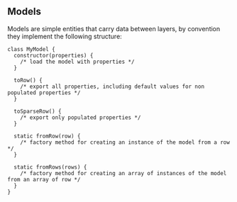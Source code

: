 ## Models

Models are simple entities that carry data between layers, by convention they implement the following structure:

```
class MyModel {
  constructor(properties) {
    /* load the model with properties */
  }

  toRow() {
    /* export all properties, including default values for non populated properties */
  }

  toSparseRow() {
    /* export only populated properties */
  }

  static fromRow(row) {
    /* factory method for creating an instance of the model from a row */
  }

  static fromRows(rows) {
    /* factory method for creating an array of instances of the model from an array of row */
  }
}
```
